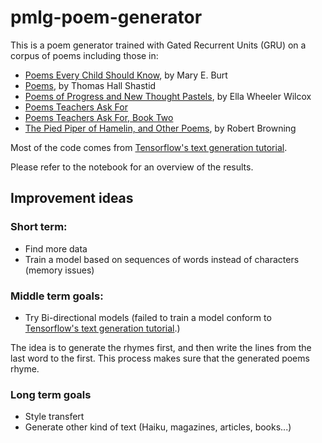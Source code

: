 # pmlg-poem-generator

This is a poem generator trained with Gated Recurrent Units (GRU) on a corpus of poems including those in:
* [Poems Every Child Should Know](http://www.gutenberg.org/ebooks/16436), by Mary E. Burt
* [Poems](http://www.gutenberg.org/ebooks/52546), by Thomas Hall Shastid
* [Poems of Progress and New Thought Pastels](http://www.gutenberg.org/ebooks/3228), by Ella Wheeler Wilcox
* [Poems Teachers Ask For](http://www.gutenberg.org/ebooks/18909)
* [Poems Teachers Ask For, Book Two](http://www.gutenberg.org/ebooks/19469)
* [The Pied Piper of Hamelin, and Other Poems](http://www.gutenberg.org/ebooks/42850), by Robert Browning

Most of the code comes from [Tensorflow's text generation tutorial](https://github.com/tensorflow/tensorflow/blob/r1.10/tensorflow/contrib/eager/python/examples/generative_examples/text_generation.ipynb).

Please refer to the notebook for an overview of the results.

## Improvement ideas

### Short term:
* Find more data
* Train a model based on sequences of words instead of characters (memory issues)

### Middle term goals:
* Try Bi-directional models (failed to train a model conform to [Tensorflow's text generation tutorial](https://github.com/tensorflow/tensorflow/blob/r1.10/tensorflow/contrib/eager/python/examples/generative_examples/text_generation.ipynb).)

The idea is to generate the rhymes first, and then write the lines from the last word to the first. This process makes sure that the generated poems rhyme.

### Long term goals
* Style transfert
* Generate other kind of text (Haiku, magazines, articles, books...)
